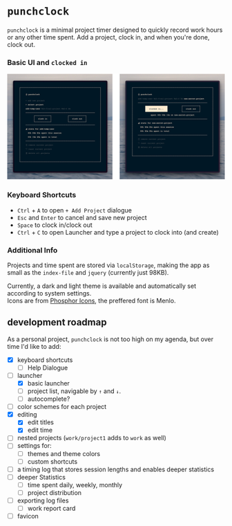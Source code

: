 # `punchclock`

`punchclock` is a minimal project timer designed to quickly record work hours or any other time spent.
Add a project, clock in, and when you're done, clock out.

### Basic UI and `clocked in`
<img src="res/ui.png">

### Keyboard Shortcuts

- `Ctrl` + `A` to open `+ Add Project` dialogue
- `Esc` and `Enter` to cancel and save new project
- `Space` to clock in/clock out
- `Ctrl` + `C` to open Launcher and type a project to clock into (and create)

### Additional Info

Projects and time spent are stored via `localStorage`, making the app as small as the `index-file` and `jquery` (currently just 98KB).

Currently, a dark and light theme is available and automatically set according to system settings.<br>
Icons are from [Phosphor Icons](https://phosphoricons.com/), the preffered font is Menlo.

## development roadmap

As a personal project, `punchclock` is not too high on my agenda, but over time I'd like to add:

- [x] keyboard shortcuts
	- [ ] Help Dialogue
- [ ] launcher
	- [x] basic launcher
	- [ ] project list, navigable by `↑` and `↓`.
 	- [ ] autocomplete?
- [ ] color schemes for each project
- [x] editing
	- [x] edit titles
	- [x] edit time
- [ ] nested projects (`work/project1` adds to `work` as well)
- [ ] settings for:
	- [ ] themes and theme colors
	- [ ] custom shortcuts
- [ ] a timing log that stores session lengths and enables deeper statistics
- [ ] deeper Statistics
	- [ ] time spent daily, weekly, monthly
	- [ ] project distribution
- [ ] exporting log files
	- [ ] work report card
- [ ]  favicon
